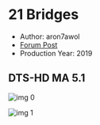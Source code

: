 # 21 Bridges

* Author: aron7awol
* [Forum Post](https://www.avsforum.com/threads/bass-eq-for-filtered-movies.2995212/post-59242196)
* Production Year: 2019

## DTS-HD MA 5.1

![img 0](https://i.imgur.com/og09DN7.jpg)

![img 1](https://i.imgur.com/3bKyHyw.png)

